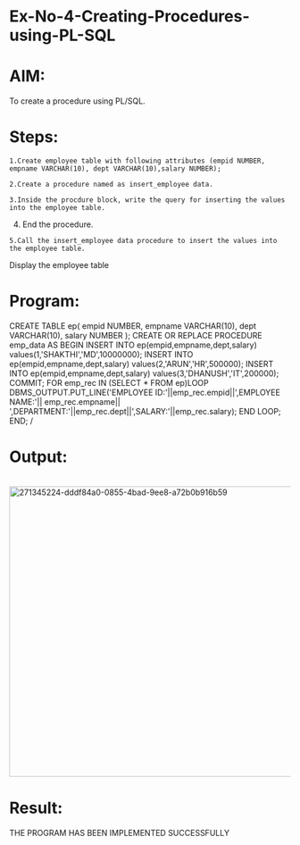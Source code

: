 # Ex-No-4-Creating-Procedures-using-PL-SQL
# AIM: 
To create a procedure using PL/SQL.
# Steps:

    1.Create employee table with following attributes (empid NUMBER, empname VARCHAR(10), dept VARCHAR(10),salary NUMBER);

    2.Create a procedure named as insert_employee data.

    3.Inside the procdure block, write the query for inserting the values into the employee table.

   4. End the procedure.

    5.Call the insert_employee data procedure to insert the values into the employee table.

Display the employee table
# Program:

CREATE TABLE ep( empid NUMBER, empname VARCHAR(10), dept VARCHAR(10), salary NUMBER     ); CREATE OR REPLACE PROCEDURE emp_data AS BEGIN INSERT INTO ep(empid,empname,dept,salary) values(1,'SHAKTHI','MD',10000000); INSERT INTO ep(empid,empname,dept,salary) values(2,'ARUN','HR',500000); INSERT INTO ep(empid,empname,dept,salary) values(3,'DHANUSH','IT',200000); COMMIT; FOR emp_rec IN (SELECT * FROM ep)LOOP DBMS_OUTPUT.PUT_LINE('EMPLOYEE ID:'||emp_rec.empid||',EMPLOYEE NAME:'|| emp_rec.empname|| ',DEPARTMENT:'||emp_rec.dept||',SALARY:'||emp_rec.salary); END LOOP;    END;   /
# Output:
<br>
<img width="520" alt="271345224-dddf84a0-0855-4bad-9ee8-a72b0b916b59" src="https://github.com/thrikesh/Ex-No-4-Creating-Procedures-using-PL-SQL/assets/119576222/b6c06827-73fd-437e-96d9-92f467c3c0f2">

# Result:
THE PROGRAM HAS BEEN IMPLEMENTED SUCCESSFULLY
